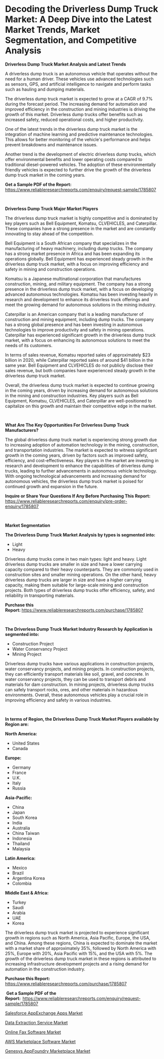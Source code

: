 <p><h1>Decoding the Driverless Dump Truck Market: A Deep Dive into the Latest Market Trends, Market Segmentation, and Competitive Analysis</h1></p><p><strong>Driverless Dump Truck Market Analysis and Latest Trends</strong></p>
<p><p>A driverless dump truck is an autonomous vehicle that operates without the need for a human driver. These vehicles use advanced technologies such as sensors, GPS, and artificial intelligence to navigate and perform tasks such as hauling and dumping materials.</p><p>The driverless dump truck market is expected to grow at a CAGR of 9.7% during the forecast period. The increasing demand for automation and improved efficiency in the construction and mining industries is driving the growth of this market. Driverless dump trucks offer benefits such as increased safety, reduced operational costs, and higher productivity.</p><p>One of the latest trends in the driverless dump truck market is the integration of machine learning and predictive maintenance technologies. This allows for better monitoring of the vehicle's performance and helps prevent breakdowns and maintenance issues.</p><p>Another trend is the development of electric driverless dump trucks, which offer environmental benefits and lower operating costs compared to traditional diesel-powered vehicles. The adoption of these environmentally friendly vehicles is expected to further drive the growth of the driverless dump truck market in the coming years.</p></p>
<p><strong>Get a Sample PDF of the Report:&nbsp;</strong> <a href="https://www.reliableresearchreports.com/enquiry/request-sample/1785807">https://www.reliableresearchreports.com/enquiry/request-sample/1785807</a></p>
<p>&nbsp;</p>
<p><strong>Driverless Dump Truck Major Market Players</strong></p>
<p><p>The driverless dump truck market is highly competitive and is dominated by key players such as Bell Equipment, Komatsu, CLVEHICLES, and Caterpillar. These companies have a strong presence in the market and are constantly innovating to stay ahead of the competition.</p><p>Bell Equipment is a South African company that specializes in the manufacturing of heavy machinery, including dump trucks. The company has a strong market presence in Africa and has been expanding its operations globally. Bell Equipment has experienced steady growth in the driverless dump truck market, with a focus on improving efficiency and safety in mining and construction operations.</p><p>Komatsu is a Japanese multinational corporation that manufactures construction, mining, and military equipment. The company has a strong presence in the driverless dump truck market, with a focus on developing advanced autonomous technologies. Komatsu has been investing heavily in research and development to enhance its driverless truck offerings and meet the growing demand for autonomous solutions in the mining industry.</p><p>Caterpillar is an American company that is a leading manufacturer of construction and mining equipment, including dump trucks. The company has a strong global presence and has been investing in autonomous technologies to improve productivity and safety in mining operations. Caterpillar has experienced significant growth in the driverless dump truck market, with a focus on enhancing its autonomous solutions to meet the needs of its customers.</p><p>In terms of sales revenue, Komatsu reported sales of approximately $23 billion in 2020, while Caterpillar reported sales of around $41 billion in the same year. Bell Equipment and CLVEHICLES do not publicly disclose their sales revenue, but both companies have experienced steady growth in the driverless dump truck market.</p><p>Overall, the driverless dump truck market is expected to continue growing in the coming years, driven by increasing demand for autonomous solutions in the mining and construction industries. Key players such as Bell Equipment, Komatsu, CLVEHICLES, and Caterpillar are well-positioned to capitalize on this growth and maintain their competitive edge in the market.</p></p>
<p>&nbsp;</p>
<p><strong>What Are The Key Opportunities For Driverless Dump Truck Manufacturers?</strong></p>
<p><p>The global driverless dump truck market is experiencing strong growth due to increasing adoption of automation technology in the mining, construction, and transportation industries. The market is expected to witness significant growth in the coming years, driven by factors such as improved safety, efficiency, and cost-effectiveness. Key players in the market are investing in research and development to enhance the capabilities of driverless dump trucks, leading to further advancements in autonomous vehicle technology. With ongoing technological advancements and increasing demand for autonomous vehicles, the driverless dump truck market is poised for continued growth and expansion in the future.</p></p>
<p><strong>Inquire or Share Your Questions If Any Before Purchasing This Report:</strong> <a href="https://www.reliableresearchreports.com/enquiry/pre-order-enquiry/1785807">https://www.reliableresearchreports.com/enquiry/pre-order-enquiry/1785807</a></p>
<p>&nbsp;</p>
<p><strong>Market Segmentation</strong></p>
<p><strong>The Driverless Dump Truck Market Analysis by types is segmented into:</strong></p>
<p><ul><li>Light</li><li>Heavy</li></ul></p>
<p><p>Driverless dump trucks come in two main types: light and heavy. Light driverless dump trucks are smaller in size and have a lower carrying capacity compared to their heavy counterparts. They are commonly used in construction sites and smaller mining operations. On the other hand, heavy driverless dump trucks are larger in size and have a higher carrying capacity, making them suitable for large-scale mining and construction projects. Both types of driverless dump trucks offer efficiency, safety, and reliability in transporting materials.</p></p>
<p><strong>Purchase this Report:&nbsp;</strong><a href="https://www.reliableresearchreports.com/purchase/1785807">https://www.reliableresearchreports.com/purchase/1785807</a></p>
<p>&nbsp;</p>
<p><strong>The Driverless Dump Truck Market Industry Research by Application is segmented into:</strong></p>
<p><ul><li>Construction Project</li><li>Water Conservancy Project</li><li>Mining Project</li></ul></p>
<p><p>Driverless dump trucks have various applications in construction projects, water conservancy projects, and mining projects. In construction projects, they can efficiently transport materials like soil, gravel, and concrete. In water conservancy projects, they can be used to transport debris and materials for dam construction. In mining projects, driverless dump trucks can safely transport rocks, ores, and other materials in hazardous environments. Overall, these autonomous vehicles play a crucial role in improving efficiency and safety in various industries.</p></p>
<p>&nbsp;</p>
<p><strong>In terms of Region, the Driverless Dump Truck Market Players available by Region are:</strong></p>
<p>
    <p> <strong> North America: </strong>
        <ul>
            <li>United States</li>
            <li>Canada</li>
        </ul>
        </p> 
    <p> <strong> Europe: </strong>
        <ul>
            <li>Germany</li>
            <li>France</li>
            <li>U.K.</li>
            <li>Italy</li>
            <li>Russia</li>
        </ul>
        </p> 
    <p> <strong> Asia-Pacific: </strong>
        <ul>
            <li>China</li>
            <li>Japan</li>
            <li>South Korea</li>
            <li>India</li>
            <li>Australia</li>
            <li>China Taiwan</li>
            <li>Indonesia</li>
            <li>Thailand</li>
            <li>Malaysia</li>
        </ul>
        </p> 
    <p> <strong> Latin America: </strong>
        <ul>
            <li>Mexico</li>
            <li>Brazil</li>
            <li>Argentina Korea</li>
            <li>Colombia</li>
        </ul>
        </p> 
    <p> <strong> Middle East & Africa: </strong>
        <ul>
            <li>Turkey</li>
            <li>Saudi</li>
            <li>Arabia</li>
            <li>UAE</li>
            <li>Korea</li>
        </ul>
    </p>
    </p>
<p><p>The driverless dump truck market is projected to experience significant growth in regions such as North America, Asia Pacific, Europe, the USA, and China. Among these regions, China is expected to dominate the market with a market share of approximately 35%, followed by North America with 25%, Europe with 20%, Asia Pacific with 15%, and the USA with 5%. The growth of the driverless dump truck market in these regions is attributed to increasing infrastructure development projects and a rising demand for automation in the construction industry.</p></p>
<p><strong>Purchase this Report: </strong><a href="https://www.reliableresearchreports.com/purchase/1785807">https://www.reliableresearchreports.com/purchase/1785807</a></p>
<p>&nbsp;<strong>Get a Sample PDF of the Report:&nbsp;&nbsp;</strong><a href="https://www.reliableresearchreports.com/enquiry/request-sample/1785807">https://www.reliableresearchreports.com/enquiry/request-sample/1785807</a></p>
<p><strong></strong></p>
<p><p><a href="https://medium.com/@eltaroberts14/salesforce-appexchange-apps-market-comprehensive-assessment-by-type-application-and-geography-628edd33c417">Salesforce AppExchange Apps Market</a></p><p><a href="https://medium.com/@eltaroberts14/data-extraction-service-market-competitive-analysis-market-trends-and-forecast-to-2031-6d0bb477c2e7">Data Extraction Service Market</a></p><p><a href="https://medium.com/@eltaroberts14/online-fax-software-nbsp-market-focuses-on-market-share-size-and-projected-forecast-till-2031-d13f8bc677ef">Online Fax Software Market</a></p><p><a href="https://medium.com/@eltaroberts14/aws-marketplace-software-market-furnishes-information-on-market-share-market-trends-and-market-878105100a07">AWS Marketplace Software Market</a></p><p><a href="https://medium.com/@eltaroberts14/genesys-appfoundry-marketplace-market-size-and-market-trends-complete-industry-overview-2024-to-b77313bbbc2a">Genesys AppFoundry Marketplace Market</a></p></p>
